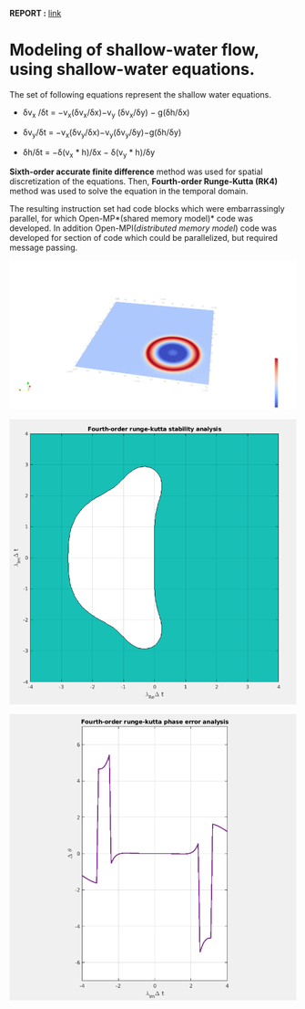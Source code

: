 **REPORT :** [link](https://github.com/anubhav-cs/Numerical-Methods/blob/master/Shallow%20Water%20Flow/Modelling%20the%20Shallow%20Water%20Flow.pdf)

# Modeling of shallow-water flow, using shallow-water equations. #

The set of following equations represent the shallow water equations.

* δv<sub>x</sub> /δt = −v<sub>x</sub>(δv<sub>x</sub>/δx)−v<sub>y</sub> (δv<sub>x</sub>/δy) − g(δh/δx)

* δv<sub>y</sub>/δt = −v<sub>x</sub>(δv<sub>y</sub>/δx)−v<sub>y</sub>(δv<sub>y</sub>/δy)−g(δh/δy)
* δh/δt = −δ(v<sub>x</sub> \* h)/δx − δ(v<sub>y</sub> \* h)/δy

**Sixth-order accurate finite difference** method was used for spatial discretization of the equations. Then, **Fourth-order Runge-Kutta (RK4)** method was used to solve the equation in the temporal domain.

The resulting instruction set had code blocks which were embarrassingly parallel, for which Open-MP*(shared memory model)* code was developed. In addition Open-MPI(*distributed memory model*) code was developed for section of code which could be parallelized, but required message passing.

![Shallow water elevation](https://github.com/anubhav-cs/Numerical-Methods/blob/master/Shallow%20Water%20Flow/images/cpp1.png)

![Stability analysis](https://github.com/anubhav-cs/Numerical-Methods/blob/master/Shallow%20Water%20Flow/images/stability.png)

![Phase error analysis](https://github.com/anubhav-cs/Numerical-Methods/blob/master/Shallow%20Water%20Flow/images/phase.png)
